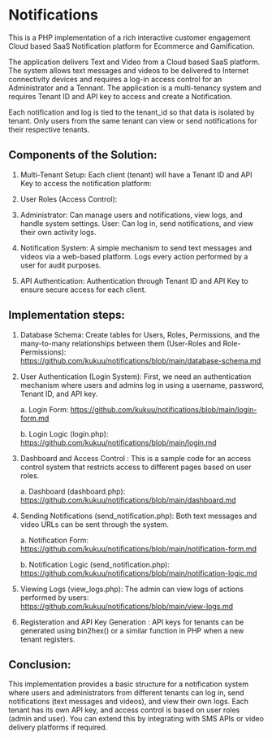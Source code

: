 # Notifications

This is a PHP implementation of a rich interactive customer engagement Cloud based  SaaS Notification  platform for Ecommerce and Gamification.

The application delivers Text and Video from a Cloud based SaaS platform. The system allows text messages and videos to be delivered to Internet connectivity devices and requires a log-in access control for an Administrator and a Tennant. The application is  a multi-tenancy system and requires Tenant ID and API key to access and create a Notification.

Each notification and log is tied to the tenant_id so that data is isolated by tenant. Only users from the same tenant can view or send notifications for their respective tenants.

## Components of the Solution:

1. Multi-Tenant Setup: Each client (tenant) will have a Tenant ID and API Key to access the notification platform: 

2. User Roles (Access Control):

3. Administrator: Can manage users and notifications, view logs, and handle system settings.
User: Can log in, send notifications, and view their own activity logs.


4. Notification System: A simple mechanism to send text messages and videos via a web-based platform.
Logs every action performed by a user for audit purposes.

5. API Authentication: Authentication through Tenant ID and API Key to ensure secure access for each client.

## Implementation steps: 

1. Database Schema: Create tables for Users, Roles, Permissions, and the many-to-many relationships between them (User-Roles and Role-Permissions): https://github.com/kukuu/notifications/blob/main/database-schema.md
2. User Authentication (Login System): First, we need an authentication mechanism where users and admins log in using a username, password, Tenant ID, and API key.

   a. Login Form: https://github.com/kukuu/notifications/blob/main/login-form.md

   b. Login Logic (login.php): https://github.com/kukuu/notifications/blob/main/login.md
4. Dashboard and Access Control : This is a sample code for an access control system that restricts access to different pages based on user roles.

   a. Dashboard (dashboard.php): https://github.com/kukuu/notifications/blob/main/dashboard.md
   
6. Sending Notifications (send_notification.php): Both text messages and video URLs can be sent through the system.

   a. Notification Form: https://github.com/kukuu/notifications/blob/main/notification-form.md

   b. Notification Logic (send_notification.php): https://github.com/kukuu/notifications/blob/main/notification-logic.md
   
8. Viewing Logs (view_logs.php): The admin can view logs of actions performed by users: https://github.com/kukuu/notifications/blob/main/view-logs.md
9. Registeration and API Key Generation : API keys for tenants can be generated using bin2hex() or a similar function in PHP when a new tenant registers.

## Conclusion:

This implementation provides a basic structure for a notification system where users and administrators from different tenants can log in, send notifications (text messages and videos), and view their own logs. Each tenant has its own API key, and access control is based on user roles (admin and user). You can extend this by integrating with SMS APIs or video delivery platforms if required.
 
